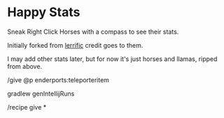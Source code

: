# Happy Stats

Sneak Right Click Horses with a compass to see their stats.

Initially forked from [lerrific](https://github.com/lerrific/Horse-Stats) credit goes to them.

I may add other stats later, but for now it's just horses and llamas, ripped from above.

/give @p enderports:teleporteritem

gradlew genIntellijRuns

/recipe give <player> *

